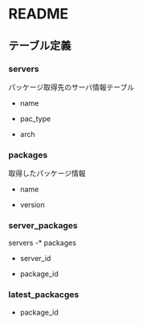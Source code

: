 # README

## テーブル定義

### servers

パッケージ取得先のサーバ情報テーブル

* name

* pac_type

* arch

### packages

取得したパッケージ情報

* name

* version

### server_packages

servers -* packages

* server_id

* package_id

### latest_packacges

* package_id
